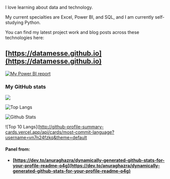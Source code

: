 I love learning about data and technology.

My current specialties are Excel, Power BI, and SQL, and I am currently self-studying Python.

You can find my latest project work and blog posts across these technologies here:

## [https://datamesse.github.io](https://datamesse.github.io)

[![My Power BI report](https://github.com/datamesse/datamesse.github.io/blob/main/src/assets-portfolio/img-2022-12-portfolio-website-react-v3.gif?raw=true)](https://datamesse.github.io)


### My GitHub stats

![](https://github-profile-summary-cards.vercel.app/api/cards/profile-details?username=datamesse&theme=default)

![Top Langs](https://github-readme-stats.vercel.app/api/top-langs/?username=datamesse&langs_count=8&theme=default)

![Github Stats](https://github-readme-stats.vercel.app/api?username=datamesse&theme=default)

![Top 10 Langs](http://github-profile-summary-cards.vercel.app/api/cards/most-commit-language?username=vn7n24fzkq&theme=default

#### Panel from:
* **[https://dev.to/anuraghazra/dynamically-generated-github-stats-for-your-profile-readme-o4g](https://dev.to/anuraghazra/dynamically-generated-github-stats-for-your-profile-readme-o4g)**
